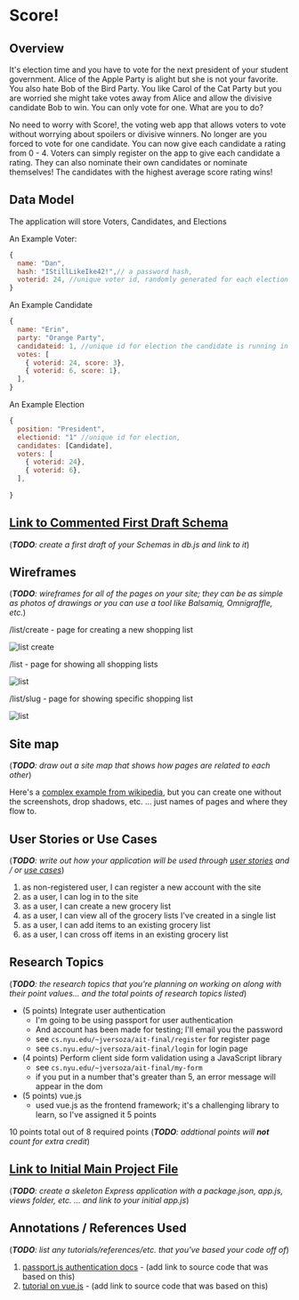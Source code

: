 # Score! 

## Overview

It's election time and you have to vote for the next president of your student government. Alice of the Apple Party is alight but she is not your favorite. You also hate Bob of the Bird Party. You like Carol of the Cat Party but you are worried she might take votes away from Alice and allow the divisive candidate Bob to win. You can only vote for one. What are you to do? 

No need to worry with Score!, the voting web app that allows voters to vote without worrying about spoilers or divisive winners. No longer are you forced to vote for one candidate. You can now give each candidate a rating from 0 - 4. Voters can simply register on the app to give each candidate a rating. They can also nominate their own candidates or nominate themselves! The candidates with the highest average score rating wins!


## Data Model

The application will store Voters, Candidates, and Elections

An Example Voter:

```javascript
{
  name: "Dan",
  hash: "IStillLikeIke42!",// a password hash,
  voterid: 24, //unique voter id, randomly generated for each election
}
```

An Example Candidate

```javascript
{
  name: "Erin",
  party: "Orange Party", 
  candidateid: 1, //unique id for election the candidate is running in  
  votes: [
    { voterid: 24, score: 3},
    { voterid: 6, score: 1},
  ],
}
```

An Example Election

```javascript
{
  position: "President",
  electionid: "1" //unique id for election, 
  candidates: [Candidate],
  voters: [
    { voterid: 24},
    { voterid: 6},
  ],
  
}
```


## [Link to Commented First Draft Schema](db.js) 

(___TODO__: create a first draft of your Schemas in db.js and link to it_)

## Wireframes

(___TODO__: wireframes for all of the pages on your site; they can be as simple as photos of drawings or you can use a tool like Balsamiq, Omnigraffle, etc._)

/list/create - page for creating a new shopping list

![list create](documentation/list-create.png)

/list - page for showing all shopping lists

![list](documentation/list.png)

/list/slug - page for showing specific shopping list

![list](documentation/list-slug.png)

## Site map

(___TODO__: draw out a site map that shows how pages are related to each other_)

Here's a [complex example from wikipedia](https://upload.wikimedia.org/wikipedia/commons/2/20/Sitemap_google.jpg), but you can create one without the screenshots, drop shadows, etc. ... just names of pages and where they flow to.

## User Stories or Use Cases

(___TODO__: write out how your application will be used through [user stories](http://en.wikipedia.org/wiki/User_story#Format) and / or [use cases](https://www.mongodb.com/download-center?jmp=docs&_ga=1.47552679.1838903181.1489282706#previous)_)

1. as non-registered user, I can register a new account with the site
2. as a user, I can log in to the site
3. as a user, I can create a new grocery list
4. as a user, I can view all of the grocery lists I've created in a single list
5. as a user, I can add items to an existing grocery list
6. as a user, I can cross off items in an existing grocery list

## Research Topics

(___TODO__: the research topics that you're planning on working on along with their point values... and the total points of research topics listed_)

* (5 points) Integrate user authentication
    * I'm going to be using passport for user authentication
    * And account has been made for testing; I'll email you the password
    * see <code>cs.nyu.edu/~jversoza/ait-final/register</code> for register page
    * see <code>cs.nyu.edu/~jversoza/ait-final/login</code> for login page
* (4 points) Perform client side form validation using a JavaScript library
    * see <code>cs.nyu.edu/~jversoza/ait-final/my-form</code>
    * if you put in a number that's greater than 5, an error message will appear in the dom
* (5 points) vue.js
    * used vue.js as the frontend framework; it's a challenging library to learn, so I've assigned it 5 points

10 points total out of 8 required points (___TODO__: addtional points will __not__ count for extra credit_)


## [Link to Initial Main Project File](app.js) 

(___TODO__: create a skeleton Express application with a package.json, app.js, views folder, etc. ... and link to your initial app.js_)

## Annotations / References Used

(___TODO__: list any tutorials/references/etc. that you've based your code off of_)

1. [passport.js authentication docs](http://passportjs.org/docs) - (add link to source code that was based on this)
2. [tutorial on vue.js](https://vuejs.org/v2/guide/) - (add link to source code that was based on this)
